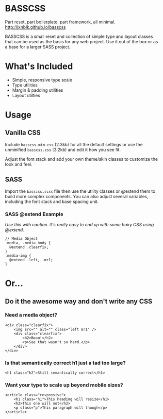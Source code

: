 # BASSCSS

Part reset, part boilerplate, part framework, all minimal.
http://jxnblk.github.io/basscss

BASSCSS is a small reset and collection of simple type and layout classes that can be used as the basis for any web project. Use it out of the box or as a base for a larger SASS project.

# What's Included
- Simple, responsive type scale
- Type utilities
- Margin & padding utilities
- Layout utilties

# Usage

## Vanilla CSS
Include `basscss.min.css` (2.3kb) for all the default settings or use the unminified `basscss.css` (3.2kb) and edit it how you see fit.

Adjust the font stack and add your own theme/skin classes to customize the look and feel.

## SASS
Import the `basscss.scss` file then use the utility classes or @extend them to build more complex components. You can also adjust several variables, including the font stack and base spacing unit.

### SASS @extend Example
*Use this with caution. It's really easy to  end up with some hairy CSS using @extend.*

    // Media Object
    .media, .media-body {
      @extend .clearfix;
    }
    .media-img {
      @extend .left, .mr1;
    }

# Or...
## Do it the awesome way and don't write any CSS

### Need a media object?

    <div class="clearfix">
        <img src="" alt="" class="left mr1" />
        <div class="clearfix">
            <h2>Boom!</h2>
            <p>See that wasn't so hard.</p>
        </div>
    </div>

### Is that semantically correct h1 just a tad too large?

    <h1 class="h2">Still semantically correct</h1>

### Want your type to scale up beyond mobile sizes?

    <article class="responsive">
        <h1 class="h1">This heading will resize</h1>
        <h2>This one will not</h2>
        <p class="p">This paragraph will though</p>
    </article>
